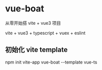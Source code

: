 # vue-boat

从零开始搭 vite + vue3 项目

vite + vue3 + typescript + vuex + eslint

## 初始化 vite template

npm init vite-app vue-boat --template vue-ts
